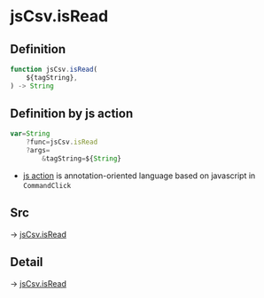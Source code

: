 # jsCsv.isRead

## Definition

```js.js
function jsCsv.isRead(
	${tagString},
) -> String
```


## Definition by js action

```js.js
var=String
	?func=jsCsv.isRead
	?args=
		&tagString=${String}
```

- [js action](#) is annotation-oriented language based on javascript in `CommandClick`

## Src

-> [jsCsv.isRead](https://github.com/puutaro/CommandClick/blob/master/app/src/main/java/com/puutaro/commandclick/fragment_lib/terminal_fragment/js_interface/JsCsv.kt#L40)

## Detail

-> [jsCsv.isRead](https://github.com/puutaro/CommandClick/blob/master/md/developer/js_interface/details/JsCsv/isRead.md)
